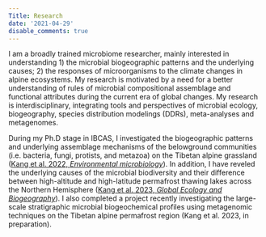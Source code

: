 ```yaml
---
Title: Research
date: '2021-04-29'
disable_comments: true
---
```


I am a broadly trained microbiome researcher, mainly interested in understanding 1) the microbial biogeographic patterns and the underlying causes; 2) the responses of microorganisms to the climate changes in alpine ecosystems. My research is motivated by a need for a better understanding of rules of microbial compositional assemblage and functional attributes during the current era of global changes. My research is interdisciplinary, integrating tools and perspectives of microbial ecology, biogeography, species distribution modelings (DDRs), meta-analyses and metagenomes.

During my Ph.D stage in IBCAS, I investigated the biogeographic patterns and underlying assemblage mechanisms of the belowground communities (i.e. bacteria, fungi, protists, and metazoa) on the Tibetan alpine grassland ([Kang et al. 2022, *Environmental microbiology*](https://onlinelibrary.wiley.com/doi/abs/10.1111/1462-2920.15827)). In addition, I have reveled the underlying causes of the microbial biodiversity and their difference between high-altitude and high-latitude permafrost thawing lakes across the Northern Hemisphere ([Kang et al. 2023, *Global Ecology and Biogeography*](https://onlinelibrary.wiley.com/doi/abs/10.1111/geb.13764)). I also completed a project recently investigating the large-scale stratigraphic microbial biogeochemical profiles using metagenomic techniques on the Tibetan alpine permafrost region (Kang et al. 2023, in preparation).
